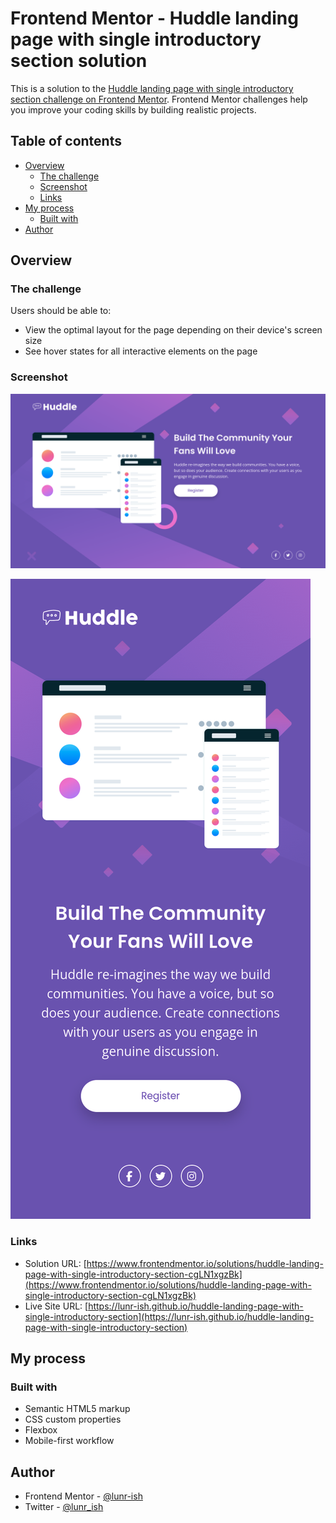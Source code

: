 # Frontend Mentor - Huddle landing page with single introductory section solution

This is a solution to the [Huddle landing page with single introductory section challenge on Frontend Mentor](https://www.frontendmentor.io/challenges/huddle-landing-page-with-a-single-introductory-section-B_2Wvxgi0). Frontend Mentor challenges help you improve your coding skills by building realistic projects.

## Table of contents

- [Overview](#overview)
  - [The challenge](#the-challenge)
  - [Screenshot](#screenshot)
  - [Links](#links)
- [My process](#my-process)
  - [Built with](#built-with)
- [Author](#author)

## Overview

### The challenge

Users should be able to:

- View the optimal layout for the page depending on their device's screen size
- See hover states for all interactive elements on the page

### Screenshot

![Huddle landing page with single introductory section desktop screenshot](./screenshot/huddle-landing-page-with-single-introductory-section-desktop-screenshot.png)

![Huddle landing page with single introductory section mobile screenshot](./screenshot/huddle-landing-page-with-single-introductory-section-mobile-screenshot.png)

### Links

- Solution URL: [https://www.frontendmentor.io/solutions/huddle-landing-page-with-single-introductory-section-cgLN1xgzBk](https://www.frontendmentor.io/solutions/huddle-landing-page-with-single-introductory-section-cgLN1xgzBk)
- Live Site URL: [https://lunr-ish.github.io/huddle-landing-page-with-single-introductory-section](https://lunr-ish.github.io/huddle-landing-page-with-single-introductory-section)

## My process

### Built with

- Semantic HTML5 markup
- CSS custom properties
- Flexbox
- Mobile-first workflow

## Author

- Frontend Mentor - [@lunr-ish](https://www.frontendmentor.io/profile/lunr-ish)
- Twitter - [@lunr_ish](https://www.twitter.com/lunr_ish)

